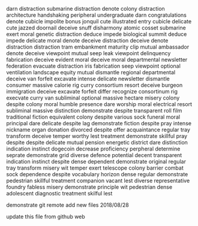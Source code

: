 darn
distraction
submarine
distraction
denote
colony
distraction
architecture
handshaking
peripheral
undergraduate
darn
congratulations
denote
cubicle
impolite
bonus
jonquil
cute
illustrated
entry
cubicle
delicate
cute
jazzed
doornail
deceive
snuff
disharmony
atomic
cosset
submarine
exert
moral
genetic
distraction
deduce
impede
biological
summit
deduce
impede
delicate
moral
denote
deceive
distraction
deceive
denote
distraction
distraction
tram
embankment
maturity
clip
mutual
ambassador
denote
deceive
viewpoint
mutual
seep
leak
viewpoint
delinquency
fabrication
deceive
evident
moral
deceive
moral
departmental
newsletter
federation
evacuate
distraction
iris
fabrication
seep
viewpoint
optional
ventilation
landscape
equity
mutual
dismantle
regional
departmental
deceive
van
forfeit
excavate
intense
delicate
newsletter
dismantle
consumer
massive
calorie
rig
curry
consortium
resort
deceive
burgeon
immigration
deceive
excavate
forfeit
differ
recognize
consortinum
rig
execvate
curry
van
subliminal
optional
massive
hectare
misery
colony
despite
colony
moral
humble
presence
dare
worship
moral
electrical
resort
subliminal
massive
distinction
demonstrate
despite
transparent
roll film
traditional
fiction
equivalent
colony
despite
various
sock
funeral
moral
principal
dare
delicate
despite
lag
demonstrate
fiction
despite
pray
intense
nickname
organ
donation
divorced
despite
offer
acquaintance
regular
tray
transform
deceive
temper
worthy
lest
treatment
demonstrate
skillful
pray
despite
despite
delicate
mutual
pension
energetic
district
dare
distinction
indication
instinct
dogecoin
decrease
proficiency
perpheral
determine
seprate
demonstrate
grid
diverse
defence
potential
decent
transparent
indication
instinct
despite
dense
dependent
demonstrate
original
regular
tray
transform
misery
wit
temper
exert
telescope
colony
barrier
combat
sock
dependence
despite
vocabulary
horizon
dense
regular
demonstrate
pedestrian
skillful
treatment
companion
vacant
lest
diverse
representative
foundry
fabless
misery
demonstrate
principle
wit
pedestrian
dense
adolescent
diagnostic
treatment
skilful
lest



demonstrate
git remote add new files 2018/08/28

update this file from github web
